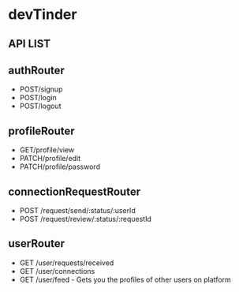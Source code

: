 # devTinder

## API LIST

## authRouter

- POST/signup
- POST/login
- POST/logout

## profileRouter

- GET/profile/view
- PATCH/profile/edit
- PATCH/profile/password

## connectionRequestRouter

- POST /request/send/:status/:userId
- POST /request/review/:status/:requestId

## userRouter

- GET /user/requests/received
- GET /user/connections
- GET /user/feed - Gets you the profiles of other users on platform
